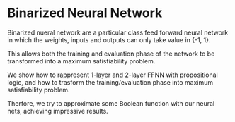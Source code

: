 # Binarized Neural Network
Binarized nueral network are a particular class feed forward neural network in which the weights, inputs and outputs can only take value in {-1, 1}.

This allows both the training and evaluation phase of the network to be transformed into a maximum satisfiability problem.

We show how to rappresent 1-layer and 2-layer FFNN with propositional logic, and how to trasform the training/evaluation phase into maximum satisfiability problem.

Therfore, we try to approximate some Boolean function with our neural nets, achieving impressive results.
